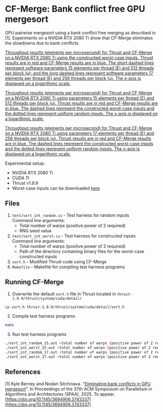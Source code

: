 # CF-Merge: Bank conflict free GPU mergesort
GPU pairwise mergesort using a bank conflict free merging as described in [1].
Experiments on a NVIDIA RTX 2080 Ti show that CF-Merge eliminates the slowdowns due to bank conflicts.

[Throughput results (elements per microsecond) for Thrust and CF-Merge on a NVIDIA RTX 2080 Ti using the constructed worst-case inputs. Thrust results are in red and CF-Merge results are in blue.
The short dashed lines represent software parameters 15 elements per thread (E) and 512 threads per block (u); and the long dashed lines represent software parameters 17 elements per thread (E) and 256 threads per block (u). The x-axis is displayed on a logarithmic scale.](figures/rtx2080ti_sort_worst.pdf)

[Throughput results (elements per microsecond) for Thrust and CF-Merge on a NVIDIA RTX 2080 Ti using parameters 15 elements per thread (E) and 512 threads per block (u).
Thrust results are in red and CF-Merge results are in blue.
The dashed lines represent the constructed worst-case inputs and the dotted lines represent uniform random inputs.
The x-axis is displayed on a logarithmic scale.](figures/rtx2080ti_sort_15.pdf)

[Throughput results (elements per microsecond) for Thrust and CF-Merge on a NVIDIA RTX 2080 Ti using parameters 17 elements per thread (E)  and 256 threads per block (u).
Thrust results are in red and CF-Merge results are in blue.
The dashed lines represent the constructed worst-case inputs and the dotted lines represent uniform random inputs.
The x-axis is displayed on a logarithmic scale.](figures/rtx2080ti_sort_17.pdf)

Experimental setup:
* NVIDIA RTX 2080 Ti
* CUDA 11
* Thrust v1.9.9
* Worst-case inputs can be downloaded [here](https://drive.google.com/file/d/1_NlA1FIxeiKB1QPGh2iVKQKK3pocn43T/view?usp=sharing)

## Files
1. `test/sort_int_random.cu` - Test harness for random inputs  
Command line arguments:
   * Total number of warps (positive power of 2 required)
   * RNG seed value
3. `test/sort_int_worst.cu` - Test harness for constructed inputs  
Command line arguments:
   * Total number of warps (positive power of 2 required)
   * Path of the directory containing binary files for the worst-case constructed inputs
4. `sort.h` - Modified Thrust code using CF-Merge
5. `Makefile` - Makefile for compiling test harness programs

## Running CF-Merge
1. Overwrite the default `sort.h` file in Thrust located in `thrust-1.9.9/thrust/system/cuda/detail/`
```bash
cp sort.h thrust-1.9.9/thrust/system/cuda/detail/sort.h
```

2. Compile test harness programs
```bash
make
```

3. Run test harness programs
```bash
./sort_int_random_15.out <total number of warps (positive power of 2 required)> <RNG seed value>
./sort_int_worst_15.out <total number of warps (positive power of 2 required)> <directory filepath>
./sort_int_random_17.out <total number of warps (positive power of 2 required)> <RNG seed value>
./sort_int_worst_17.out <total number of warps (positive power of 2 required)> <directory filepath>
```

## References
[1] Kyle Berney and Nodari Sitchinava. "[Eliminating bank conflicts in GPU mergesort](https://www2.hawaii.edu/~nodari/pubs/25-spaa.pdf)". In Proceedings of the 37th ACM Symposium on Parallelism in Algorithms and Architectures (SPAA), 2025. To appear. [https://doi.org/10.1145/3694906.3743337](https://doi.org/10.1145/3694906.3743337)

